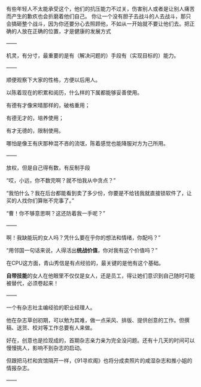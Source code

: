 有些年轻人不太能承受这个，他们的抗压能力不过关，伤害别人或者是让别人痛苦而产生的歉疚也会折磨着他们自己。
你让一个没有胆子去战斗的人去战斗，那只会搞砸整个战斗，因为你还要分心去照顾他，不如从一开始就不要让他们去。把正确的人放在正确的位置，才是健康的发展方式

——

机灵，有分寸，最重要的是有（解决问题的）手段有（实现目标的）能力。

——

顺便观察下大家的性格，方便以后用人。

以陈着现在的积累和阅历，什么样的下属都能够妥善使用。

有德有才像宋晴那样的，破格重用；

有德无才的，培养使用；

有才无德的，限制使用。

哪怕是像王有庆那种混不吝的流氓，陈着感觉也能降服对方为己所用。

——

放权，但是自己得有数，有反制手段

“哎，小远，你不数完啊？就不怕我从中贪点？”

“我怕什么？我在后台都能看到卖了多少份，你要是不给钱我就直接锁软件了，让买的人找你们算账不完事了。”

“曹！你不够意思啊？这还防着我一手呢？”

——

啊！我缺能玩的女人吗？凭什么要在乎你的想法和情绪，你配吗？”

“用邻国一句话来说，人得活出**统战价值**，你对我有这个价值吗？”

在CPU这方面，青山秀信是有点经验的，最关键的是他有这个基础。

**自带技能**的女人在他眼里不仅仅是女人，还是员工，得让她们意识到自己随时可能被替代，必须卷起来！

——

一个有杂志社主编经验的职业经理人。

他在杂志草创初期，可以勉为其难，做一点采风、排版、提供创意的工作。但撰稿、送货、校对等工作总要有人来做。

好在，创意也是捡现成的，首期杂志亲力亲为完全没问题。还有十几天的时间可以慢慢挑人，影响不到杂志的启动。

但跟把马栏和宾馆隔开一样，《91寻欢阁》也将分成卖照片的咸湿杂志和推小姐的情报杂志。

——

